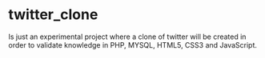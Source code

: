 # twitter_clone
Is just an experimental project where a clone of twitter will be created in order to validate knowledge in PHP, MYSQL, HTML5, CSS3 and JavaScript.

